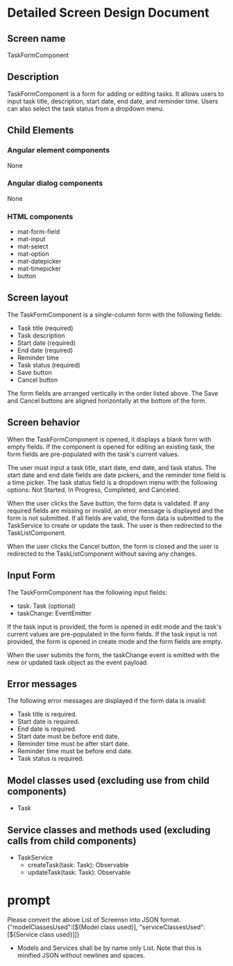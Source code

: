 # Detailed Screen Design Document
## Screen name
TaskFormComponent
## Description
TaskFormComponent is a form for adding or editing tasks. It allows users to input task title, description, start date, end date, and reminder time. Users can also select the task status from a dropdown menu.
## Child Elements
### Angular element components
None
### Angular dialog components
None
### HTML components
- mat-form-field
- mat-input
- mat-select
- mat-option
- mat-datepicker
- mat-timepicker
- button
## Screen layout
The TaskFormComponent is a single-column form with the following fields:
- Task title (required)
- Task description
- Start date (required)
- End date (required)
- Reminder time
- Task status (required)
- Save button
- Cancel button

The form fields are arranged vertically in the order listed above. The Save and Cancel buttons are aligned horizontally at the bottom of the form.
## Screen behavior
When the TaskFormComponent is opened, it displays a blank form with empty fields. If the component is opened for editing an existing task, the form fields are pre-populated with the task's current values.

The user must input a task title, start date, end date, and task status. The start date and end date fields are date pickers, and the reminder time field is a time picker. The task status field is a dropdown menu with the following options: Not Started, In Progress, Completed, and Canceled.

When the user clicks the Save button, the form data is validated. If any required fields are missing or invalid, an error message is displayed and the form is not submitted. If all fields are valid, the form data is submitted to the TaskService to create or update the task. The user is then redirected to the TaskListComponent.

When the user clicks the Cancel button, the form is closed and the user is redirected to the TaskListComponent without saving any changes.
## Input Form
The TaskFormComponent has the following input fields:
- task: Task (optional)
- taskChange: EventEmitter<Task>

If the task input is provided, the form is opened in edit mode and the task's current values are pre-populated in the form fields. If the task input is not provided, the form is opened in create mode and the form fields are empty.

When the user submits the form, the taskChange event is emitted with the new or updated task object as the event payload.
## Error messages
The following error messages are displayed if the form data is invalid:
- Task title is required.
- Start date is required.
- End date is required.
- Start date must be before end date.
- Reminder time must be after start date.
- Reminder time must be before end date.
- Task status is required.
## Model classes used (excluding use from child components)
- Task
## Service classes and methods used (excluding calls from child components)
- TaskService
  - createTask(task: Task): Observable<Task>
  - updateTask(task: Task): Observable<Task>

# prompt
Please convert the above List of Screensn into JSON format.
{"modelClassesUsed":[${Model class used}], "serviceClassesUsed":[${Service class used}]]}
* Models and Services shall be by name only List.
Note that this is minified JSON without newlines and spaces.